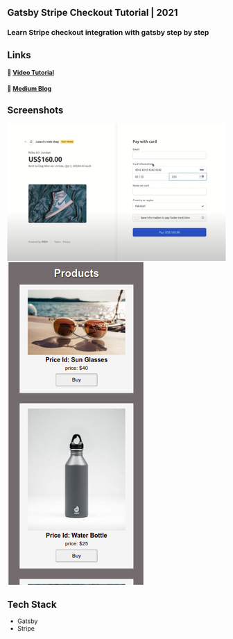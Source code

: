 ## Gatsby Stripe Checkout Tutorial | 2021

### Learn Stripe checkout integration with gatsby step by step

## Links

#### :link: [Video Tutorial](https://youtu.be/6-D9YWYoMf0)

#### :link: [Medium Blog](https://medium.com/@developer-junaid/quickstart-gatsby-stripe-checkout-a661dde1a98c)

## Screenshots

<img src="./images/checkout-form.png">
<img src="./images/products.png">

## Tech Stack

- Gatsby
- Stripe
